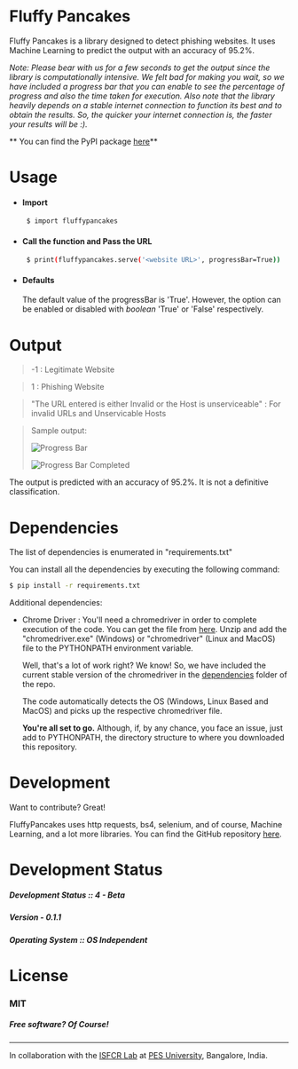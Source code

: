 # Fluffy Pancakes

Fluffy Pancakes is a library designed to detect phishing websites. It uses Machine Learning to predict the output with an accuracy of 95.2%. 

*Note: Please bear with us for a few seconds to get the output since the library is computationally intensive. We felt bad for making you wait, so we have included a progress bar that you can enable to see the percentage of progress and also the time taken for execution. Also note that the library heavily depends on a stable internet connection to function its best and to obtain the results. So, the quicker your internet connection is, the faster your results will be :).*

** You can find the PyPI package [here](https://pypi.org/project/fluffypancakes/)**

# Usage

- #### Import 
    ```sh
     $ import fluffypancakes
     ```

- #### Call the function and Pass the URL 
    ```sh
     $ print(fluffypancakes.serve('<website URL>', progressBar=True))
     ```

- #### Defaults
     The default value of the progressBar is 'True'. However, the option can be enabled or disabled with *boolean* 'True' or 'False' respectively.


# Output
> -1 : Legitimate Website

> 1 : Phishing Website

> "The URL entered is either Invalid or the Host is unserviceable" : For invalid URLs and Unservicable Hosts

> Sample output:
>
> ![Progress Bar](https://github.com/suhasrsharma/FluffyPancakes/blob/master/images/progressBar_inProgress.PNG)
>
> ![Progress Bar Completed](https://github.com/suhasrsharma/FluffyPancakes/blob/master/images/progressBar_complete.PNG)


The output is predicted with an accuracy of 95.2%. It is not a definitive classification. 

# Dependencies

The list of dependencies is enumerated in "requirements.txt"

You can install all the dependencies by executing the following command:
```sh
$ pip install -r requirements.txt
```

Additional dependencies:

- Chrome Driver : You'll need a chromedriver in order to complete execution of the code. You can get the file from [here](https://chromedriver.chromium.org/). Unzip and add the "chromedriver.exe" (Windows) or "chromedriver" (Linux and MacOS) file to the PYTHONPATH environment variable.

    Well, that's a lot of work right? We know! So, we have included the current stable version of the chromedriver in the [dependencies](https://github.com/suhasrsharma/FluffyPancakes/tree/master/dependencies) folder of the repo.

    The code automatically detects the OS (Windows, Linux Based and MacOS) and picks up the respective chromedriver file.

    **You're all set to go.** Although, if, by any chance, you face an issue, just add to PYTHONPATH, the directory structure to where you downloaded this repository.


# Development

Want to contribute? Great!

FluffyPancakes uses http requests, bs4, selenium, and of course, Machine Learning, and a lot more libraries. 
You can find the GitHub repository [here](https://github.com/suhasrsharma/FluffyPancakes).


# Development Status
##### Development Status :: 4 - Beta
##### Version - 0.1.1
##### Operating System :: OS Independent

# License
### MIT
##### Free software? Of Course!

---

In collaboration with the [ISFCR Lab](https://research.pes.edu/isfcr/) at [PES University](https://www.pes.edu/), Bangalore, India.